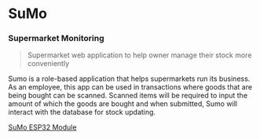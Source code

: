 # SuMo 

### Supermarket Monitoring
> Supermarket web application to help owner manage their stock more conveniently

Sumo is a role-based application that helps supermarkets run its business. As an employee, this app can be used in transactions where goods that are being bought can be scanned. Scanned items will be required to input the amount of which the goods are bought and when submitted, Sumo will interact with the database for stock updating. 

[SuMo ESP32 Module](https://github.com/Stephen-Fongar/SuMo-Supermarket-Monitoring-System-/tree/master)
